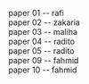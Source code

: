 paper 01 -- rafi <br>
paper 02 -- zakaria<br>
paper 03 -- maliha<br>
paper 04 -- radito<br>
paper 05 -- radito<br>
paper 09 -- fahmid<br>
paper 10 -- fahmid<br>
